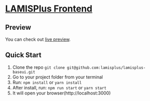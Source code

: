 # [LAMISPlus Frontend](https://github.com/lamisplus/lamisplus-baseui.git)



## Preview

You can check out [live preview](http://lamisplus.org/base-module/api/).

## Quick Start

1.  Clone the repo `git clone git@github.com:lamisplus/lamisplus-baseui.git`
2.  Go to your project folder from your terminal
3.  Run: `npm install` or `yarn install`
4.  After install, run: `npm run start` or `yarn start`
5.  It will open your browser(http://localhost:3000)

